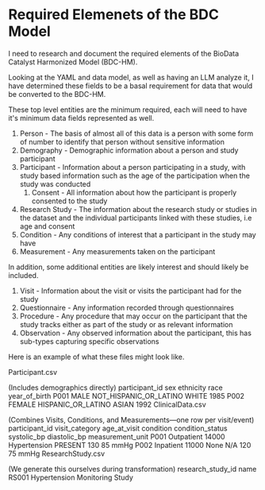 # Required Elemenets of the BDC Model

I need to research and document the required elements of the BioData Catalyst Harmonized Model (BDC-HM).

Looking at the YAML and data model, as well as having an LLM analyze it, I have determined these fields to be a basal requirement for data that would be converted to the BDC-HM.

These top level entities are the minimum required, each will need to have it's minimum data fields represented as well.
1. Person - The basis of almost all of this data is a person with some form of number to identify that person without sensitive information
2. Demography - Demographic information about a person and study participant
3. Participant - Information about a person participating in a study, with study based information such as the age of the participation when the study was conducted
	1. Consent - All information about how the participant is properly consented to the study
4. Research Study - The information about the research study or studies in the dataset and the individual participants linked with these studies, i.e age and consent
5. Condition - Any conditions of interest that a participant in the study may have
6. Measurement - Any measurements taken on the participant

In addition, some additional entities are likely interest and should likely be included.
 1. Visit - Information about the visit or visits the participant had for the study
 2. Questionnaire - Any information recorded through questionnaires
 3. Procedure - Any procedure that may occur on the participant that the study tracks either as part of the study or as relevant information
 4. Observation - Any observed information about the participant, this has sub-types capturing specific observations

Here is an example of what these files might look like.

Participant.csv

(Includes demographics directly)
participant_id	sex	ethnicity	race	year_of_birth
P001	MALE	NOT_HISPANIC_OR_LATINO	WHITE	1985
P002	FEMALE	HISPANIC_OR_LATINO	ASIAN	1992
ClinicalData.csv

(Combines Visits, Conditions, and Measurements—one row per visit/event)
participant_id	visit_category	age_at_visit	condition	condition_status	systolic_bp	diastolic_bp	measurement_unit
P001	Outpatient	14000	Hypertension	PRESENT	130	85	mmHg
P002	Inpatient	11000	None	N/A	120	75	mmHg
ResearchStudy.csv

(We generate this ourselves during transformation)
research_study_id	name
RS001	Hypertension Monitoring Study